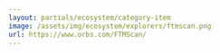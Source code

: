 ```yaml
---
layout: partials/ecosystem/category-item
image: /assets/img/ecosystem/explorers/ftmscan.png
url: https://www.orbs.com/FTMScan/
---
```

